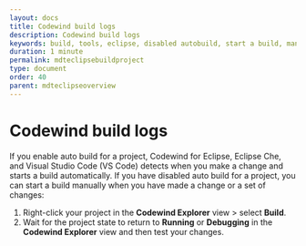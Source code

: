```yaml
---
layout: docs
title: Codewind build logs
description: Codewind build logs
keywords: build, tools, eclipse, disabled autobuild, start a build, manually build
duration: 1 minute
permalink: mdteclipsebuildproject
type: document
order: 40
parent: mdteclipseoverview
---
```


# Codewind build logs

If you enable auto build for a project, Codewind for Eclipse, Eclipse Che, and Visual Studio Code (VS Code) detects when you make a change and starts a build automatically. If you have disabled auto build for a project, you can start a build manually when you have made a change or a set of changes:

1. Right-click your project in the **Codewind Explorer** view > select **Build**.
2. Wait for the project state to return to **Running** or **Debugging** in the **Codewind Explorer** view and then test your changes.